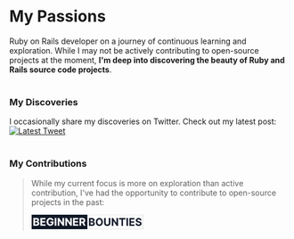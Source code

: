 # My Passions

Ruby on Rails developer on a journey of continuous learning and exploration. While I may not be actively contributing to open-source projects at the moment, **I'm deep into discovering the beauty of Ruby and Rails source code projects**.
<br><br>

### My Discoveries
I occasionally share my discoveries on Twitter. Check out my latest post: [![Latest Tweet](https://img.shields.io/twitter/url?url=https%3A%2F%2Ftwitter.com%2FitsAndL03&label=My%20Last%20tweet)](https://twitter.com/itsAndL03)
<br><br>

### My Contributions

> While my current focus is more on exploration than active contribution, I've had the opportunity to contribute to open-source projects in the past:
> <br>
>
> <a href="https://github.com/excid3/beginnerbounties.com"><img src="https://github.com/itsAndL/itsAndL/blob/main/Contributions/beginner_bounties.png" alt="Beginner Bounties" width="200"></a>
<br>
